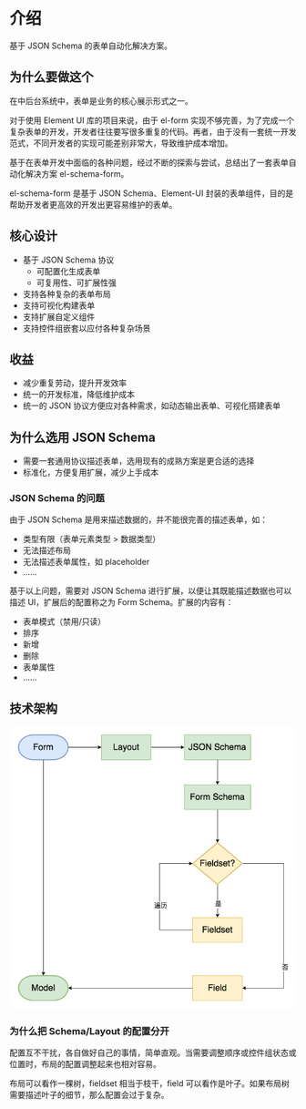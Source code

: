 # 介绍

基于 JSON Schema 的表单自动化解决方案。

## 为什么要做这个
在中后台系统中，表单是业务的核心展示形式之一。

对于使用 Element UI 库的项目来说，由于 el-form 实现不够完善，为了完成一个复杂表单的开发，开发者往往要写很多重复的代码。再者，由于没有一套统一开发范式，不同开发者的实现可能差别非常大，导致维护成本增加。

基于在表单开发中面临的各种问题，经过不断的探索与尝试，总结出了一套表单自动化解决方案 el-schema-form。

el-schema-form 是基于 JSON Schema、Element-UI 封装的表单组件，目的是帮助开发者更高效的开发出更容易维护的表单。

## 核心设计
- 基于 JSON Schema 协议
	- 可配置化生成表单
	- 可复用性、可扩展性强
- 支持各种复杂的表单布局
- 支持可视化构建表单
- 支持扩展自定义组件
- 支持控件组嵌套以应付各种复杂场景

## 收益
- 减少重复劳动，提升开发效率
- 统一的开发标准，降低维护成本
- 统一的 JSON 协议方便应对各种需求，如动态输出表单、可视化搭建表单

## 为什么选用 JSON Schema
- 需要一套通用协议描述表单，选用现有的成熟方案是更合适的选择
- 标准化，方便复用扩展，减少上手成本

### JSON Schema 的问题

由于 JSON Schema 是用来描述数据的，并不能很完善的描述表单，如：

- 类型有限（表单元素类型 > 数据类型）
- 无法描述布局
- 无法描述表单属性，如 placeholder
- ……

基于以上问题，需要对 JSON Schema 进行扩展，以便让其既能描述数据也可以描述 UI，扩展后的配置称之为 Form Schema。扩展的内容有：

- 表单模式（禁用/只读）
- 排序
- 新增
- 删除
- 表单属性
- ……

## 技术架构
![An image](../.vuepress/public/architecture.png)

### 为什么把 Schema/Layout 的配置分开
配置互不干扰，各自做好自己的事情，简单直观。当需要调整顺序或控件组状态或位置时，布局的配置调整起来也相对容易。

布局可以看作一棵树，fieldset 相当于枝干，field 可以看作是叶子。如果布局树需要描述叶子的细节，那么配置会过于复杂。
